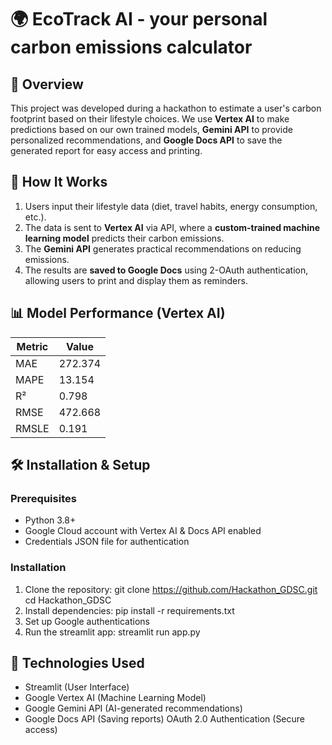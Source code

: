 # 🌍 EcoTrack AI - your personal carbon emissions calculator

## 📌 Overview
This project was developed during a hackathon to estimate a user's carbon footprint based on their lifestyle choices. We use **Vertex AI** to make predictions based on our own trained models, **Gemini API** to provide personalized recommendations, and **Google Docs API** to save the generated report for easy access and printing.

## 🚀 How It Works
1. Users input their lifestyle data (diet, travel habits, energy consumption, etc.).
2. The data is sent to **Vertex AI** via API, where a **custom-trained machine learning model** predicts their carbon emissions.
3. The **Gemini API** generates practical recommendations on reducing emissions.
4. The results are **saved to Google Docs** using 2-OAuth authentication, allowing users to print and display them as reminders.
   
## 📊 Model Performance (Vertex AI)
| Metric  |  Value  |
|---------|---------|
| MAE     | 272.374 |
| MAPE    |  13.154 |
| R²      |  0.798  |
| RMSE    | 472.668 |
| RMSLE   |  0.191  |

## 🛠️ Installation & Setup
### Prerequisites
- Python 3.8+
- Google Cloud account with Vertex AI & Docs API enabled
- Credentials JSON file for authentication

### Installation
1. Clone the repository:
   git clone https://github.com/Hackathon_GDSC.git        
   cd Hackathon_GDSC
3. Install dependencies:
   pip install -r requirements.txt
4. Set up Google authentications
5. Run the streamlit app:
   streamlit run app.py

## 🤖 Technologies Used
- Streamlit (User Interface)
- Google Vertex AI (Machine Learning Model)
- Google Gemini API (AI-generated recommendations)
- Google Docs API (Saving reports)
OAuth 2.0 Authentication (Secure access)

